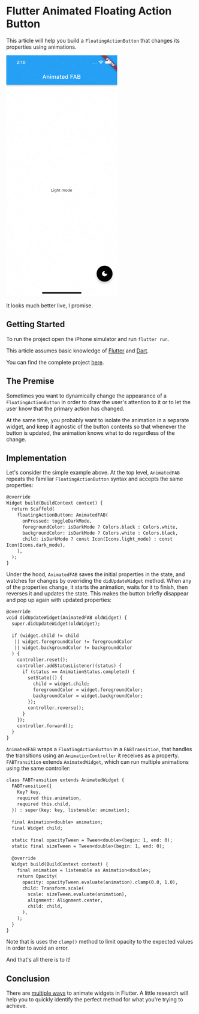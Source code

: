 # Flutter Animated Floating Action Button

This article will help you build a `FloatingActionButton` that changes its properties using animations.

![Flutter Hero Page Route](flutter_animated_fab.gif)

It looks much better live, I promise.

## Getting Started

To run the project open the iPhone simulator and run `flutter run`.

This article assumes basic knowledge of [Flutter](https://flutter.dev/) and [Dart](https://dart.dev/).

You can find the complete project [here](https://github.com/stassop/flutter_animated_fab).

## The Premise

Sometimes you want to dynamically change the appearance of a `FloatingActionButton` in order to draw the user's attention to it or to let the user know that the primary action has changed.

At the same time, you probably want to isolate the animation in a separate widget, and keep it agnostic of the button contents so that whenever the button is updated, the animation knows what to do regardless of the change.

## Implementation

Let's consider the simple example above. At the top level, `AnimatedFAB` repeats the familiar `FloatingActionButton` syntax and accepts the same properties:

```
@override
Widget build(BuildContext context) {
  return Scaffold(
    floatingActionButton: AnimatedFAB(
      onPressed: toggleDarkMode,
      foregroundColor: isDarkMode ? Colors.black : Colors.white,
      backgroundColor: isDarkMode ? Colors.white : Colors.black,
      child: isDarkMode ? const Icon(Icons.light_mode) : const Icon(Icons.dark_mode),
    ),
  );
}
```

Under the hood, `AnimatedFAB` saves the initial properties in the state, and watches for changes by overriding the `didUpdateWidget` method. When any of the properties change, it starts the animation, waits for it to finish, then reverses it and updates the state. This makes the button briefly disappear and pop up again with updated properties:

```
@override
void didUpdateWidget(AnimatedFAB oldWidget) {
  super.didUpdateWidget(oldWidget);

  if (widget.child != child
   || widget.foregroundColor != foregroundColor
   || widget.backgroundColor != backgroundColor
  ) {
    controller.reset();
    controller.addStatusListener((status) {
      if (status == AnimationStatus.completed) {
        setState(() {
          child = widget.child;
          foregroundColor = widget.foregroundColor;
          backgroundColor = widget.backgroundColor;
        });
        controller.reverse();
      }
    });
    controller.forward();
  }
}
```

`AnimatedFAB` wraps a `FloatingActionButton` in a `FABTransition`, that handles the transitions using an `AnimationController` it receives as a property. `FABTransition` extends `AnimatedWidget`, which can run multiple animations using the same controller:

```
class FABTransition extends AnimatedWidget {
  FABTransition({
    Key? key,
    required this.animation,
    required this.child,
  }) : super(key: key, listenable: animation);

  final Animation<double> animation;
  final Widget child;

  static final opacityTween = Tween<double>(begin: 1, end: 0);
  static final sizeTween = Tween<double>(begin: 1, end: 0);

  @override
  Widget build(BuildContext context) {
    final animation = listenable as Animation<double>;
    return Opacity(
      opacity: opacityTween.evaluate(animation).clamp(0.0, 1.0),
      child: Transform.scale(
        scale: sizeTween.evaluate(animation),
        alignment: Alignment.center,
        child: child,
      ),
    );
  }
}
```

Note that is uses the `clamp()` method to limit opacity to the expected values in order to avoid an error.

And that's all there is to it!

## Conclusion

There are [multiple ways](https://flutter.dev/docs/development/ui/animations/tutorial) to animate widgets in Flutter. A little research will help you to quickly identify the perfect method for what you're trying to achieve.
